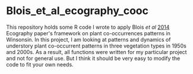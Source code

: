 Blois_et_al_ecography_cooc
==========================

This repository holds some R code I wrote to apply Blois *et al* [2014](http://onlinelibrary.wiley.com/doi/10.1111/ecog.00779/abstract) Ecography paper's framework on plant co-occurrences patterns in Winsonsin. In this project, I am looking at patterns and dynamics of understory plant co-occurrent patterns in three vegetation types in 1950s and 2000s. As a result, all functions were written for my particular project and not for general use. But I think it should be very easy to modify the code to fit your own needs.
